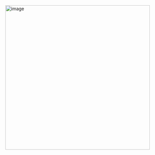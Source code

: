 <img width="450" alt="image" src="https://github.com/user-attachments/assets/66ae4b5b-132e-4ee7-a4fa-73e33feb197b" />
